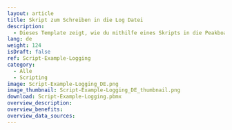 ```yaml
---
layout: article
title: Skript zum Schreiben in die Log Datei
description: 
  - Dieses Template zeigt, wie du mithilfe eines Skripts in die Peakboard Log Datei schreiben kannst.
lang: de
weight: 124
isDraft: false
ref: Script-Example-Logging
category:
  - Alle
  - Scripting
image: Script-Example-Logging_DE.png
image_thumbnail: Script-Example-Logging_DE_thumbnail.png
download: Script-Example-Logging.pbmx
overview_description:
overview_benefits:
overview_data_sources:
---
```

